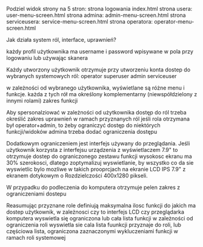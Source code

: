 Podziel widok strony na 5 stron:
strona logowania index.html
strona usera: user-menu-screen.html
strona admina: admin-menu-screen.html
strona serviceusera: service-menu-screen.html
strona operatora: operator-menu-screen.html

Jak działa system ról, interface, uprawnień?

każdy profil użytkownika ma username i password wpisywane w pola przy logowaniu lub używając skanera

Każdy utworzony użytkownik otrzymuje przy utworzeniu konta dostep do wybranych systemowych ról:
operator
superuser
admin
serviceuser

w zależności od wybranego użytkownika, wyświetlane są różne menu i funkcje.
każda z tych rół ma określony komplementarny (niewspółdzielony z innymi rolami) zakres funkcji

Aby spersonalziować w zależności od użytkownika dostęp do ról trzeba określić zakres uprawnień w ramach przyznanych ról
jeśli rola otrzymana był operator+admin, to żeby ograniczyć dostęp do niektórych funkcji/widoków admina trzeba dodać ograniczenia dostępu

Dodatkowym ograniczeniem jest interfejs używany do przeglądania.
Jeśli użytkownik korzysta z interfejsu urządzenia z wyświetlaczem 7.9" to otrzymuje dostep do ograniczonego zestawu funkcji 
wysokosc ekranu ma 30% szerokosci, dlatego zoptymalizuj wyswietlanie, by
wszystko co da sie wyswietlic bylo mozliwe w takich prooprcjach na ekranie LCD IPS 7.9" z ekranem dotykowym o Rozdzielczości 400x1280 pikseli. 

W przypadku do podleczenia do komputera otrzymuje pelen zakres z ograniczeniami dostepu

Reasumując przyznane role definiują maksymalna ilosc funkcji do jakich ma dostep użytkownik,
w zależnosci czy to interfejs LCD czy przeglądarka komputera wyswietla się ograniczona lub cała lista funkcji
w zależności od ograniczenia roli wyswietla sie cala lista fuunkcji przyznaje do roli, lub częściowa lista, ograniczona zaznaczonymi wykluczeniami funkcji w ramach roli systemowej 

